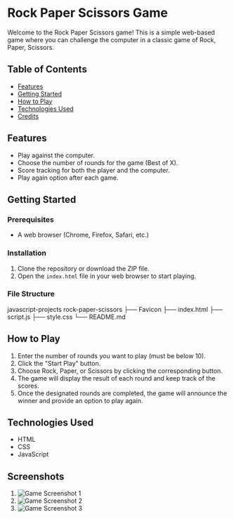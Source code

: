 # Rock Paper Scissors Game

Welcome to the Rock Paper Scissors game! This is a simple web-based game where you can challenge the computer in a classic game of Rock, Paper, Scissors.

## Table of Contents

- [Features](#features)
- [Getting Started](#getting-started)
- [How to Play](#how-to-play)
- [Technologies Used](#technologies-used)
- [Credits](#credits)

## Features

- Play against the computer.
- Choose the number of rounds for the game (Best of X).
- Score tracking for both the player and the computer.
- Play again option after each game.

## Getting Started

### Prerequisites

- A web browser (Chrome, Firefox, Safari, etc.)

### Installation

1. Clone the repository or download the ZIP file.
2. Open the `index.html` file in your web browser to start playing.

### File Structure

javascript-projects
rock-paper-scissors
├── Favicon
├── index.html
├── script.js
├── style.css
└── README.md

## How to Play

1. Enter the number of rounds you want to play (must be below 10).
2. Click the "Start Play" button.
3. Choose Rock, Paper, or Scissors by clicking the corresponding button.
4. The game will display the result of each round and keep track of the scores.
5. Once the designated rounds are completed, the game will announce the winner and provide an option to play again.

## Technologies Used

- HTML
- CSS
- JavaScript

## Screenshots

1. ![Game Screenshot 1](/project-vault/javascript-projects/rock-paper-scissors/Screenshots/Screenshot_1.png)
2. ![Game Screenshot 2](/project-vault/javascript-projects/rock-paper-scissors/Screenshots/Screenshot_2.png)
3. ![Game Screenshot 3](/project-vault/javascript-projects/rock-paper-scissors/Screenshots/Screenshot_3.png)
